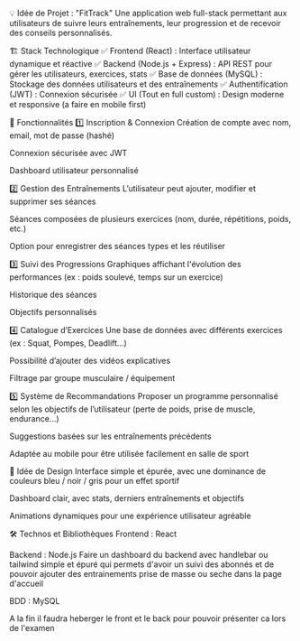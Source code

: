 💡 Idée de Projet : "FitTrack"
Une application web full-stack permettant aux utilisateurs de suivre leurs entraînements, leur progression et de recevoir des conseils personnalisés.

🏗 Stack Technologique
✅ Frontend (React) : Interface utilisateur dynamique et réactive
✅ Backend (Node.js + Express) : API REST pour gérer les utilisateurs, exercices, stats
✅ Base de données (MySQL) : Stockage des données utilisateurs et des entraînements
✅ Authentification (JWT) : Connexion sécurisée
✅ UI (Tout en full custom) : Design moderne et responsive (a faire en mobile first)

🎯 Fonctionnalités
1️⃣ Inscription & Connexion
Création de compte avec nom, email, mot de passe (hashé)

Connexion sécurisée avec JWT

Dashboard utilisateur personnalisé

2️⃣ Gestion des Entraînements
L’utilisateur peut ajouter, modifier et supprimer ses séances

Séances composées de plusieurs exercices (nom, durée, répétitions, poids, etc.)

Option pour enregistrer des séances types et les réutiliser

3️⃣ Suivi des Progressions
Graphiques affichant l'évolution des performances (ex : poids soulevé, temps sur un exercice)

Historique des séances

Objectifs personnalisés

4️⃣ Catalogue d’Exercices
Une base de données avec différents exercices (ex : Squat, Pompes, Deadlift...)

Possibilité d’ajouter des vidéos explicatives

Filtrage par groupe musculaire / équipement

5️⃣ Système de Recommandations
Proposer un programme personnalisé selon les objectifs de l’utilisateur (perte de poids, prise de muscle, endurance...)

Suggestions basées sur les entraînements précédents

Adaptée au mobile pour être utilisée facilement en salle de sport

🎨 Idée de Design
Interface simple et épurée, avec une dominance de couleurs bleu / noir / gris pour un effet sportif

Dashboard clair, avec stats, derniers entraînements et objectifs

Animations dynamiques pour une expérience utilisateur agréable

🛠 Technos et Bibliothèques
Frontend : React

Backend : Node.js
Faire un dashboard du backend avec handlebar ou tailwind simple et épuré qui permets d'avoir un suivi des abonnés et de pouvoir ajouter des entrainements prise de masse ou seche dans la page d'accueil

BDD : MySQL

A la fin il faudra heberger le front et le back pour pouvoir présenter ca lors de l'examen

